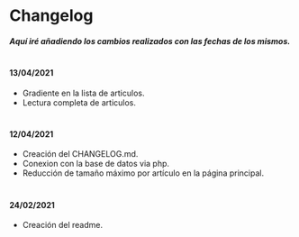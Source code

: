 
# Changelog
##### Aquí iré añadiendo los cambios realizados con las fechas de los mismos.
#
#### 13/04/2021
 - Gradiente en la lista de articulos.
 - Lectura completa de articulos.
#
#### 12/04/2021
 - Creación del CHANGELOG.md.
 - Conexion con la base de datos via php.
 - Reducción de tamaño máximo por artículo en la página principal.
#
#### 24/02/2021
 - Creación del readme.